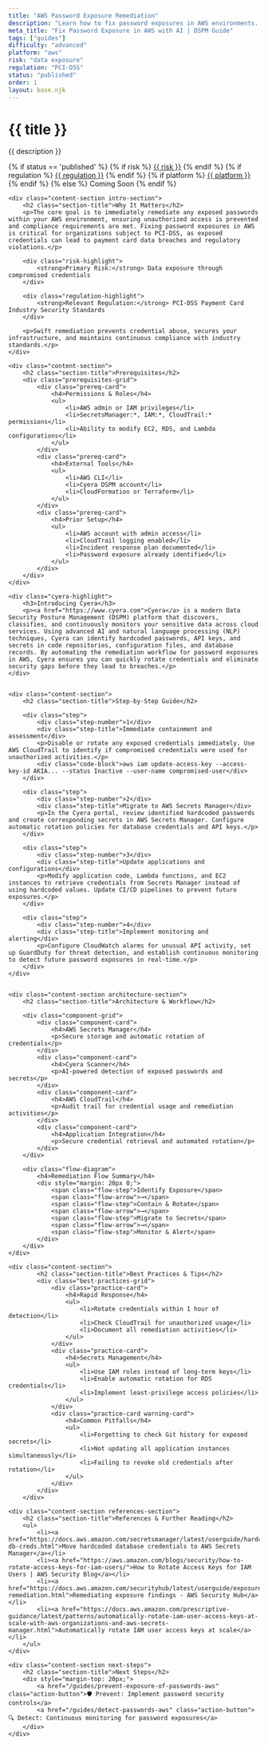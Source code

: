 ```yaml
---
title: "AWS Password Exposure Remediation"
description: "Learn how to fix password exposures in AWS environments. Follow step-by-step guidance for PCI-DSS compliance."
meta_title: "Fix Password Exposure in AWS with AI | DSPM Guide"
tags: ["guides"]
difficulty: "advanced"
platform: "aws"
risk: "data exposure"
regulation: "PCI-DSS"
status: "published"
order: 1
layout: base.njk
---
```


<div class="container">
    <div class="header">
        <h1>{{ title }}</h1>
        <p>{{ description }}</p>
        <div class="guide-tags-container">
			<div class="guide-tags-wrapper">
		    {% if status == 'published' %}
		        {% if risk %}
		        <a href="/risk/{{ risk | downcase | replace: ' ', '-' }}/" class="guide-tag risk">{{ risk }}</a>
		        {% endif %}
		        {% if regulation %}
		        <a href="/regulation/{{ regulation | downcase | replace: ' ', '-' }}/" class="guide-tag regulation">{{ regulation }}</a>
		        {% endif %}
		        {% if platform %}
		        <a href="/platforms/{{ platform | downcase | replace: ' ', '-' }}/" class="guide-tag platform">{{ platform }}</a>
		        {% endif %}
		    {% else %}
		        <span class="guide-tag coming-soon">Coming Soon</span>
		    {% endif %}
		</div>
		</div>
    </div>

    <div class="content-section intro-section">
        <h2 class="section-title">Why It Matters</h2>
        <p>The core goal is to immediately remediate any exposed passwords within your AWS environment, ensuring unauthorized access is prevented and compliance requirements are met. Fixing password exposures in AWS is critical for organizations subject to PCI-DSS, as exposed credentials can lead to payment card data breaches and regulatory violations.</p>
        
        <div class="risk-highlight">
            <strong>Primary Risk:</strong> Data exposure through compromised credentials
        </div>
        
        <div class="regulation-highlight">
            <strong>Relevant Regulation:</strong> PCI-DSS Payment Card Industry Security Standards
        </div>
        
        <p>Swift remediation prevents credential abuse, secures your infrastructure, and maintains continuous compliance with industry standards.</p>
    </div>

    <div class="content-section">
        <h2 class="section-title">Prerequisites</h2>
        <div class="prerequisites-grid">
            <div class="prereq-card">
                <h4>Permissions & Roles</h4>
                <ul>
                    <li>AWS admin or IAM privileges</li>
                    <li>SecretsManager:*, IAM:*, CloudTrail:* permissions</li>
                    <li>Ability to modify EC2, RDS, and Lambda configurations</li>
                </ul>
            </div>
            <div class="prereq-card">
                <h4>External Tools</h4>
                <ul>
                    <li>AWS CLI</li>
                    <li>Cyera DSPM account</li>
                    <li>CloudFormation or Terraform</li>
                </ul>
            </div>
            <div class="prereq-card">
                <h4>Prior Setup</h4>
                <ul>
                    <li>AWS account with admin access</li>
                    <li>CloudTrail logging enabled</li>
                    <li>Incident response plan documented</li>
                    <li>Password exposure already identified</li>
                </ul>
            </div>
        </div>
    </div>
	
    <div class="cyera-highlight">
        <h3>Introducing Cyera</h3>
        <p><a href="https://www.cyera.com">Cyera</a> is a modern Data Security Posture Management (DSPM) platform that discovers, classifies, and continuously monitors your sensitive data across cloud services. Using advanced AI and natural language processing (NLP) techniques, Cyera can identify hardcoded passwords, API keys, and secrets in code repositories, configuration files, and database records. By automating the remediation workflow for password exposures in AWS, Cyera ensures you can quickly rotate credentials and eliminate security gaps before they lead to breaches.</p>
    </div>
	

    <div class="content-section">
        <h2 class="section-title">Step-by-Step Guide</h2>
        
        <div class="step">
            <div class="step-number">1</div>
            <div class="step-title">Immediate containment and assessment</div>
            <p>Disable or rotate any exposed credentials immediately. Use AWS CloudTrail to identify if compromised credentials were used for unauthorized activities.</p>
            <div class="code-block">aws iam update-access-key --access-key-id AKIA... --status Inactive --user-name compromised-user</div>
        </div>

        <div class="step">
            <div class="step-number">2</div>
            <div class="step-title">Migrate to AWS Secrets Manager</div>
            <p>In the Cyera portal, review identified hardcoded passwords and create corresponding secrets in AWS Secrets Manager. Configure automatic rotation policies for database credentials and API keys.</p>
        </div>

        <div class="step">
            <div class="step-number">3</div>
            <div class="step-title">Update applications and configurations</div>
            <p>Modify application code, Lambda functions, and EC2 instances to retrieve credentials from Secrets Manager instead of using hardcoded values. Update CI/CD pipelines to prevent future exposures.</p>
        </div>

        <div class="step">
            <div class="step-number">4</div>
            <div class="step-title">Implement monitoring and alerting</div>
            <p>Configure CloudWatch alarms for unusual API activity, set up GuardDuty for threat detection, and establish continuous monitoring to detect future password exposures in real-time.</p>
        </div>
    </div>


    <div class="content-section architecture-section">
        <h2 class="section-title">Architecture & Workflow</h2>
        
        <div class="component-grid">
            <div class="component-card">
                <h4>AWS Secrets Manager</h4>
                <p>Secure storage and automatic rotation of credentials</p>
            </div>
            <div class="component-card">
                <h4>Cyera Scanner</h4>
                <p>AI-powered detection of exposed passwords and secrets</p>
            </div>
            <div class="component-card">
                <h4>AWS CloudTrail</h4>
                <p>Audit trail for credential usage and remediation activities</p>
            </div>
            <div class="component-card">
                <h4>Application Integration</h4>
                <p>Secure credential retrieval and automated rotation</p>
            </div>
        </div>

        <div class="flow-diagram">
            <h4>Remediation Flow Summary</h4>
            <div style="margin: 20px 0;">
                <span class="flow-step">Identify Exposure</span>
                <span class="flow-arrow">→</span>
                <span class="flow-step">Contain & Rotate</span>
                <span class="flow-arrow">→</span>
                <span class="flow-step">Migrate to Secrets</span>
                <span class="flow-arrow">→</span>
                <span class="flow-step">Monitor & Alert</span>
            </div>
        </div>
    </div>

	<div class="content-section">
	        <h2 class="section-title">Best Practices & Tips</h2>
	        <div class="best-practices-grid">
	            <div class="practice-card">
	                <h4>Rapid Response</h4>
	                <ul>
	                    <li>Rotate credentials within 1 hour of detection</li>
	                    <li>Check CloudTrail for unauthorized usage</li>
	                    <li>Document all remediation activities</li>
	                </ul>
	            </div>
	            <div class="practice-card">
	                <h4>Secrets Management</h4>
	                <ul>
	                    <li>Use IAM roles instead of long-term keys</li>
	                    <li>Enable automatic rotation for RDS credentials</li>
	                    <li>Implement least-privilege access policies</li>
	                </ul>
	            </div>
	            <div class="practice-card warning-card">
	                <h4>Common Pitfalls</h4>
	                <ul>
	                    <li>Forgetting to check Git history for exposed secrets</li>
	                    <li>Not updating all application instances simultaneously</li>
	                    <li>Failing to revoke old credentials after rotation</li>
	                </ul>
	            </div>
	        </div>
	    </div>

    <div class="content-section references-section">
        <h2 class="section-title">References & Further Reading</h2>
        <ul>
            <li><a href="https://docs.aws.amazon.com/secretsmanager/latest/userguide/hardcoded-db-creds.html">Move hardcoded database credentials to AWS Secrets Manager</a></li>
            <li><a href="https://aws.amazon.com/blogs/security/how-to-rotate-access-keys-for-iam-users/">How to Rotate Access Keys for IAM Users | AWS Security Blog</a></li>
            <li><a href="https://docs.aws.amazon.com/securityhub/latest/userguide/exposures-remediation.html">Remediating exposure findings - AWS Security Hub</a></li>
            <li><a href="https://docs.aws.amazon.com/prescriptive-guidance/latest/patterns/automatically-rotate-iam-user-access-keys-at-scale-with-aws-organizations-and-aws-secrets-manager.html">Automatically rotate IAM user access keys at scale</a></li>
        </ul>
    </div>

    <div class="content-section next-steps">
        <h2 class="section-title">Next Steps</h2>
        <div style="margin-top: 20px;">
            <a href="/guides/prevent-exposure-of-passwords-aws" class="action-button">🛡️ Prevent: Implement password security controls</a>
            <a href="/guides/detect-passwords-aws" class="action-button">🔍 Detect: Continuous monitoring for password exposures</a>
        </div>
    </div>
</div>